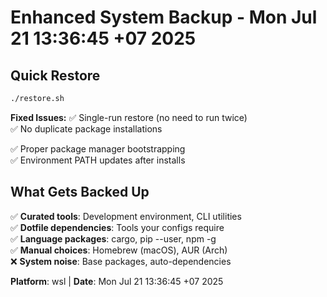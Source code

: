 # Enhanced System Backup - Mon Jul 21 13:36:45 +07 2025

## Quick Restore

```bash
./restore.sh
```


**Fixed Issues:**
✅ Single-run restore (no need to run twice)  
✅ No duplicate package installations  

✅ Proper package manager bootstrapping  
✅ Environment PATH updates after installs  


## What Gets Backed Up
✅ **Curated tools**: Development environment, CLI utilities  
✅ **Dotfile dependencies**: Tools your configs require  
✅ **Language packages**: cargo, pip --user, npm -g  
✅ **Manual choices**: Homebrew (macOS), AUR (Arch)  
❌ **System noise**: Base packages, auto-dependencies  

**Platform**: wsl | **Date**: Mon Jul 21 13:36:45 +07 2025
